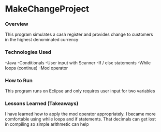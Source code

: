 # MakeChangeProject

### Overview

This program simulates a cash register and provides change to customers in the highest denominated currency

### Technologies Used

-Java
-Conditionals
-User input with Scanner
-If / else statements
-While loops (continue)
-Mod operator

### How to Run

This program runs on Eclipse and only requires user input for two variables

### Lessons Learned (Takeaways)

I have learned how to apply the mod operator appropriately.
I became more comfortable using while loops and if statements.
That decimals can get lost in compiling so simple arithmetic can help
